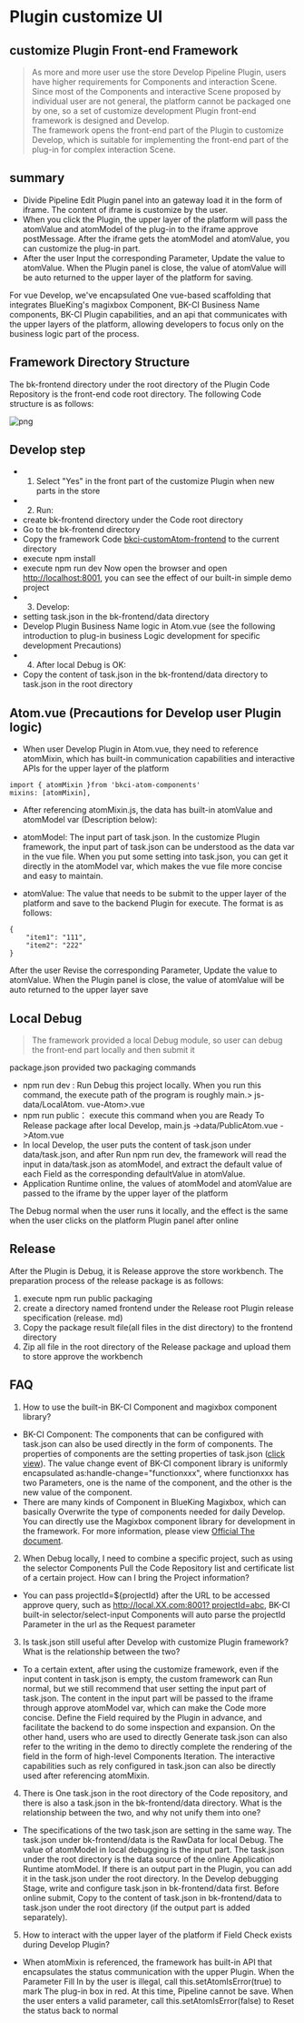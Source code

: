  # Plugin customize UI 

 ## customize Plugin Front-end Framework 

 > As more and more user use the store Develop Pipeline Plugin, users have higher requirements for Components and interaction Scene.  
 > Since most of the Components and interactive Scene proposed by individual user are not general, the platform cannot be packaged one by one, so a set of customize development Plugin front-end framework is designed and Develop.  
 > The framework opens the front-end part of the Plugin to customize Develop, which is suitable for implementing the front-end part of the plug-in for complex interaction Scene. 

 ## summary 

 * Divide Pipeline Edit Plugin panel into an gateway load it in the form of iframe. The content of iframe is customize by the user. 
 * When you click the Plugin, the upper layer of the platform will pass the atomValue and atomModel of the plug-in to the iframe approve postMessage. After the iframe gets the atomModel and atomValue, you can customize the plug-in part. 
 * After the user Input the corresponding Parameter, Update the value to atomValue. When the Plugin panel is close, the value of atomValue will be auto returned to the upper layer of the platform for saving. 

 For vue Develop, we've encapsulated One vue-based scaffolding that integrates BlueKing's magixbox Component, BK-CI Business Name components, BK-CI Plugin capabilities, and an api that communicates with the upper layers of the platform, allowing developers to focus only on the business logic part of the process. 

 ## Framework Directory Structure 

 The bk-frontend directory under the root directory of the Plugin Code Repository is the front-end code root directory. 
 The following Code structure is as follows: 

 ![png](../../../assets/store_plugin_customui_folder.png) 

 ## Develop step 

 * 1. Select "Yes" in the front part of the customize Plugin when new parts in the store 
 * 2. Run: 
  * create bk-frontend directory under the Code root directory 
  * Go to the bk-frontend directory 
  * Copy the framework Code [bkci-customAtom-frontend](https://github.com/ci-plugins/bkci-customAtom-frontend) to the current directory 
  * execute npm install 
  * execute npm run dev Now open the browser and open [http://localhost:8001](http://localhost:8001/), you can see the effect of our built-in simple demo project 
 * 3. Develop: 
  * setting task.json in the bk-frontend/data directory 
  * Develop Plugin Business Name logic in Atom.vue (see the following introduction to plug-in business Logic development for specific development Precautions) 
 * 4. After local Debug is OK: 
  * Copy the content of task.json in the bk-frontend/data directory to task.json in the root directory 

 ## Atom.vue \(Precautions for Develop user Plugin logic\) 

 * When user Develop Plugin in Atom.vue, they need to reference atomMixin, which has built-in communication capabilities and interactive APIs for the upper layer of the platform 

 ```text 
 import { atomMixin }from 'bkci-atom-components' 
 mixins: [atomMixin], 
 ``` 

 * After referencing atomMixin.js, the data has built-in atomValue and atomModel var (Description below): 

  * atomModel: The input part of task.json. In the customize Plugin framework, the input part of task.json can be understood as the data var in the vue file. When you put some setting into task.json, you can get it directly in the atomModel var, which makes the vue file more concise and easy to maintain. 
  * atomValue: The value that needs to be submit to the upper layer of the platform and save to the backend Plugin for execute. The format is as follows: 

  ```text 
  { 
      "item1": "111", 
      "item2": "222" 
  } 
  ``` 

  After the user Revise the corresponding Parameter, Update the value to atomValue. When the Plugin panel is close, the value of atomValue will be auto returned to the upper layer save 

 ## Local Debug 

 > The framework provided a local Debug module, so user can debug the front-end part locally and then submit it 

 package.json provided two packaging commands 

 * npm run dev : Run Debug this project locally. When you run this command, the execute path of the program is roughly main.&gt; js-data/LocalAtom. vue-Atom&gt;.vue 
 * npm run public： execute this command when you are Ready To Release package after local Develop, main.js -&gt;data/PublicAtom.vue -&gt;Atom.vue 
 * In local Develop, the user puts the content of task.json under data/task.json, and after Run npm run dev, the framework will read the input in data/task.json as atomModel, and extract the default value of each Field as the corresponding defaultValue in atomValue. 
 * Application Runtime online, the values of atomModel and atomValue are passed to the iframe by the upper layer of the platform 

 The Debug normal when the user runs it locally, and the effect is the same when the user clicks on the platform Plugin panel after online 

 ## Release 

 After the Plugin is Debug, it is Release approve the store workbench. The preparation process of the release package is as follows: 

 1. execute npm run public packaging 
 2. create a directory named frontend under the Release root Plugin release specification (release. md) 
 3. Copy the package result file\(all files in the dist directory\) to the frontend directory 
 4. Zip all file in the root directory of the Release package and upload them to store approve the workbench 

 ## FAQ 

 1. How to use the built-in BK-CI Component and magixbox component library? 

 * BK-CI Component: The components that can be configured with task.json can also be used directly in the form of components. The properties of components are the setting properties of task.json ([click view](plugin-config.md)). The value change event of BK-CI component library is uniformly encapsulated as:handle-change="functionxxx", where functionxxx has two Parameters, one is the name of the component, and the other is the new value of the component. 
 * There are many kinds of Component in BlueKing Magixbox, which can basically Overwrite the type of components needed for daily Develop. You can directly use the Magixbox component library for development in the framework. For more information, please view [Official The document](https://bk.tencent.com/docs/markdown/开发指南/SaaS开发/开发基础/MagicBox.md). 

 2. When Debug locally, I need to combine a specific project, such as using the selector Components Pull the Code Repository list and certificate list of a certain project. How can I bring the Project information? 

 * You can pass projectId=${projectId} after the URL to be accessed approve query, such as [http://local.XX.com:8001?  projectId=abc](http://local.xx.com:8001/?projectId=abc), BK-CI built-in selector/select-input Components will auto parse the projectId Parameter in the url as the Request parameter 

 3. Is task.json still useful after Develop with customize Plugin framework?  What is the relationship between the two? 

 * To a certain extent, after using the customize framework, even if the input content in task.json is empty, the custom framework can Run normal, but we still recommend that user setting the input part of task.json. The content in the input part will be passed to the iframe through approve atomModel var, which can make the Code more concise. Define the Field required by the Plugin in advance, and facilitate the backend to do some inspection and expansion. On the other hand, users who are used to directly Generate task.json can also refer to the writing in the demo to directly complete the rendering of the field in the form of high-level Components Iteration. The interactive capabilities such as rely configured in task.json can also be directly used after referencing atomMixin. 

 4. There is One task.json in the root directory of the Code repository, and there is also a task.json in the bk-frontend/data directory. What is the relationship between the two, and why not unify them into one? 

 * The specifications of the two task.json are setting in the same way. The task.json under bk-frontend/data is the RawData for local Debug. The value of atomModel in local debugging is the input part. The task.json under the root directory is the data source of the online Application Runtime atomModel. If there is an output part in the Plugin, you can add it in the task.json under the root directory. In the Develop debugging Stage, write and configure task.json in bk-frontend/data first. Before online submit, Copy to the content of task.json in bk-frontend/data to task.json under the root directory (if the output part is added separately). 

 5. How to interact with the upper layer of the platform if Field Check exists during Develop Plugin? 

 * When atomMixin is referenced, the framework has built-in API that encapsulates the status communication with the upper Plugin. When the Parameter Fill In by the user is illegal, call this.setAtomIsError\(true\) to mark The plug-in box in red. At this time, Pipeline cannot be save. When the user enters a valid parameter, call this.setAtomIsError\(false\) to Reset the status back to normal 